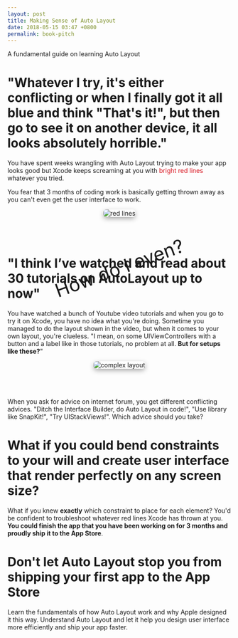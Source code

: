 ```yaml
---
layout: post
title: Making Sense of Auto Layout
date: 2018-05-15 03:47 +0800
permalink: book-pitch
---
```


<style>
.drop-shadow{
  -webkit-box-shadow: 0px 4px 12px -1px rgba(156,156,156,1);
  -moz-box-shadow: 0px 4px 12px -1px rgba(156,156,156,1);
  box-shadow: 0px 4px 12px -1px rgba(156,156,156,1);

  border-radius: 6px;
}

.how{
  display: block;
  font-size: 3em; 
  position: relative; 
  top: -6em;
  transform: rotate(-20deg); 
  -ms-transform: rotate(-20deg); 
  -webkit-transform: rotate(-20deg);
}
</style>

A fundamental guide on learning Auto Layout

# "Whatever I try, it's either conflicting or when I finally got it all blue and think "**That's it!**", but then go to see it on another device, it all looks absolutely horrible."

You have spent weeks wrangling with Auto Layout trying to make your app looks good but Xcode keeps screaming at you with <span style="color: #D8141F;">bright red lines</span> whatever you tried. 

You fear that 3 months of coding work is basically getting thrown away as you can't even get the user interface to work.

<div style="text-align: center;">
  <img class="drop-shadow" src="https://iosimage.s3.amazonaws.com/autolayoutbook/red_lines.png" alt="red lines" />
</div>

<br><br>

# "I think I’ve watched and read about 30 tutorials on AutoLayout up to now"

You have watched a bunch of Youtube video tutorials and when you go to try it on Xcode, you have no idea what you're doing.
Sometime you managed to do the layout shown in the video, but when it comes to your own layout, you're clueless. "I mean, on some UIViewControllers with a button and a label like in those tutorials, no problem at all. **But for setups like these?**"

<div style="text-align: center;">
  <img class="drop-shadow" src="https://iosimage.s3.amazonaws.com/autolayoutbook/complex_layout.png" alt="complex layout" />
  <div class="how">How do I even?</div>
</div>

When you ask for advice on internet forum, you get different conflicting advices. "Ditch the Interface Builder, do Auto Layout in code!", "Use library like SnapKit!", "Try UIStackViews!". Which advice should you take?

# What if you could bend constraints to your will and create user interface that render perfectly on any screen size?
What if you knew **exactly** which constraint to place for each element? You'd be confident to troubleshoot whatever red lines Xcode has thrown at you. **You could finish the app that you have been working on for 3 months and proudly ship it to the App Store**.

# Don't let Auto Layout stop you from shipping your first app to the App Store
Learn the fundamentals of how Auto Layout work and why Apple designed it this way. Understand Auto Layout and let it help you design user interface more efficiently and ship your app faster.